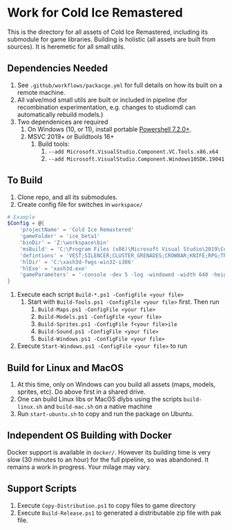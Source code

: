# Work for Cold Ice Remastered

This is the directory for all assets of Cold Ice Remastered, including its submodule for game libraries. Building is holistic (all assets are built from sources). It is heremetic for all small utils.

## Dependencies Needed

1. See `.github/workflows/packacge.yml` for full details on how its built on a remote machine.
1. All valve/mod small utils are built or included in pipeline (for recombination experimentation, e.g. changes to studiomdl can automatically rebuild models.)
1. Two dependenices are required
    1. On Windows (10, or 11), install portable [Powershell 7.2.0+](https://github.com/PowerShell/PowerShell/releases/tag/v7.2.1).
    1. MSVC 2019+ or Buildtools 16+
        1. Build tools:
            1. `--add Microsoft.VisualStudio.Component.VC.Tools.x86.x64`
            1. `--add Microsoft.VisualStudio.Component.Windows10SDK.19041`

## To Build

1. Clone repo, and all its submodules.
1. Create config file for switches in `workspace/`
```powershell
# Example
$Config = @{ 
    'projectName' = 'Cold Ice Remastered'
    'gameFolder' = 'ice_beta1'
    'binDir' = 'Z:\workspace\bin'
    'msBuild' = 'C:\Program Files (x86)\Microsoft Visual Studio\2019\Community\MSBuild\Current\Bin\MSBuild'
    'defintions' = 'VEST;SILENCER;CLUSTER_GRENADES;CROWBAR;KNIFE;RPG;TRIPMINE;CHUMTOAD;SNIPER_RIFLE;BOLT_GUN;RAILGUN;CANNON;DECOY;MAG60;CHAINGUN;GLAUNCHER;SMG;USAS;FISTS;WRENCH;SNOWBALL;CHAINSAW;_12GAUGE;REVOLVER;EGON;M16;SHOTGUN;NUKE;GAUSS;HIVEHAND;SNARK;DEAGLE;DUALDEAGLE;DUALRPG;DUALSMG;DUALWRENCH'
    'hlDir' = 'C:\xash3d-fwgs-win32-i386'
    'hlExe' = 'xash3d.exe'
    'gameParameters' = '-console -dev 5 -log -windowed -width 640 -height 480'
}
```
1. Execute each script `Build-*.ps1 -ConfigFile <your file>`
    1. Start with `Build-Tools.ps1 -ConfigFile <your file>` first. Then run
        1. `Build-Maps.ps1 -ConfigFile <your file>`
        1. `Build-Models.ps1 -ConfigFile <your file>`
        1. `Build-Sprites.ps1 -ConfigFile f<your file>ile`
        1. `Build-Sound.ps1 -ConfigFile <your file>`
        1. `Build-Windows.ps1 -ConfigFile <your file>`
1. Execute `Start-Windows.ps1 -ConfigFile <your file>` to run

## Build for Linux and MacOS

1. At this time, only on Windows can you build all assets (maps, models, sprites, etc). Do above first in a shared drive. 
1. One can build Linux libs or MacOS dlybs using the scripts `build-linux.sh` and `build-mac.sh` on a native machine
1. Run `start-ubuntu.sh` to copy and run the package on Ubuntu.

## Independent OS Building with Docker 

Docker support is available in `docker/`. However its building time is very slow (30 minutes to an hour) for the full pipeline, so was abandoned. It remains a work in progress. Your milage may vary.

## Support Scripts

1. Execute `Copy-Distribution.ps1` to copy files to game directory
1. Execute `Build-Release.ps1` to generated a distributable zip file with pak file.
